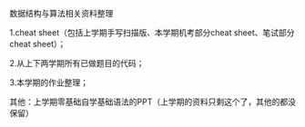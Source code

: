 数据结构与算法相关资料整理

1.cheat sheet（包括上学期手写扫描版、本学期机考部分cheat sheet、笔试部分cheat sheet）；

2.从上下两学期所有已做题目的代码；

3.本学期的作业整理；

其他：上学期零基础自学基础语法的PPT（上学期的资料只剩这个了，其他的都没保留）
